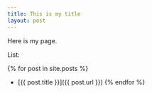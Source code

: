 ```yaml
---
title: This is my title
layout: post
---
```


Here is my page.

List:

{% for post in site.posts %}
   -  [{{ post.title }}]({{ post.url }})
{% endfor %}


